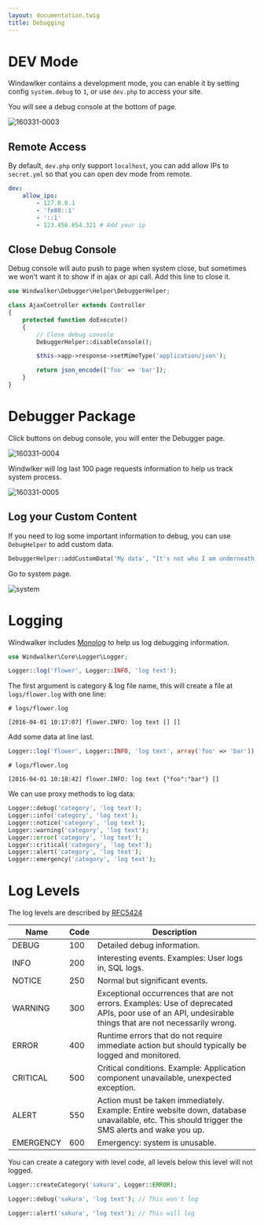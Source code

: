 ```yaml
---
layout: documentation.twig
title: Debugging
---
```


# DEV Mode

Windawlker contains a development mode, you can enable it by setting config `system.debug` to `1`, or use `dev.php` to access your site.

You will see a debug console at the bottom of page.

![160331-0003](https://cloud.githubusercontent.com/assets/1639206/14169792/6aabee92-f75c-11e5-9614-1512c6021d77.jpg)

## Remote Access

By default, `dev.php` only support `localhost`, you can add allow IPs to `secret.yml` so that you can open dev mode from remote.

``` yaml
dev:
    allow_ips:
        - 127.0.0.1
        - 'fe80::1'
        - '::1'
        - 123.456.654.321 # Add your ip
```

## Close Debug Console

Debug console will auto push to page when system close, but sometimes we won't want it to show if in ajax or api call.
Add this line to close it.

``` php
use Windwalker\Debugger\Helper\DebuggerHelper;

class AjaxController extends Controller
{
	protected function doExecute()
	{
	    // Close debug console
		DebuggerHelper::disableConsole();

		$this->app->response->setMimeType('application/json');

		return json_encode(['foo' => 'bar']);
	}
}
```

# Debugger Package

Click buttons on debug console, you will enter the Debugger page.

![160331-0004](https://cloud.githubusercontent.com/assets/1639206/14169994/a78ec270-f75d-11e5-81b9-b14317b32fbe.jpg)

Windwlker will log last 100 page requests information to help us track system process.

![160331-0005](https://cloud.githubusercontent.com/assets/1639206/14170049/f8b897d4-f75d-11e5-9cd1-3380e88854fb.jpg)

## Log your Custom Content

If you need to log some important information to debug, you can use `DebugHelper` to add custom data.

``` php
DebuggerHelper::addCustomData('My data', "It's not who I am underneath, but it's what I do that defines me.");
```

Go to system page.

![system](https://cloud.githubusercontent.com/assets/1639206/14170215/ff20a048-f75e-11e5-992e-9fc8eaa4105c.jpg)

# Logging

Windwalker includes [Monolog](https://github.com/Seldaek/monolog) to help us log debugging information.

``` php
use Windwalker\Core\Logger\Logger;

Logger::log('flower', Logger::INFO, 'log text');
```

The first argument is category & log file name, this will create a file at `logs/flower.log` with one line:

```
# logs/flower.log

[2016-04-01 10:17:07] flower.INFO: log text [] []
```

Add some data at line last.

``` php
Logger::log('flower', Logger::INFO, 'log text', array('foo' => 'bar'));
```

```
# logs/flower.log

[2016-04-01 10:18:42] flower.INFO: log text {"foo":"bar"} []
```

We can use proxy methods to log data:

``` php
Logger::debug('category', 'log text');
Logger::info('category', 'log text');
Logger::notice('category', 'log text');
Logger::warning('category', 'log text');
Logger::error('category', 'log text');
Logger::critical('category', 'log text');
Logger::alert('category', 'log text');
Logger::emergency('category', 'log text');
```

# Log Levels

The log levels are described by [RFC5424](http://tools.ietf.org/html/rfc5424)

| Name | Code | Description |
| ---- | ---- | ----------- |
| DEBUG | 100 | Detailed debug information. |
| INFO | 200 | Interesting events. Examples: User logs in, SQL logs. |
| NOTICE | 250 | Normal but significant events. |
| WARNING | 300 | Exceptional occurrences that are not errors. Examples: Use of deprecated APIs, poor use of an API, undesirable things that are not necessarily wrong. |
| ERROR | 400 | Runtime errors that do not require immediate action but should typically be logged and monitored. |
| CRITICAL | 500 | Critical conditions. Example: Application component unavailable, unexpected exception. |
| ALERT | 550 | Action must be taken immediately. Example: Entire website down, database unavailable, etc. This should trigger the SMS alerts and wake you up. |
| EMERGENCY | 600 | Emergency: system is unusable. |

You can create a category with level code, all levels below this level will not logged.

``` php
Logger::createCategory('sakura', Logger::ERROR);

Logger::debug('sakura', 'log text'); // This won't log

Logger::alert('sakura', 'log text'); // This will log
```
